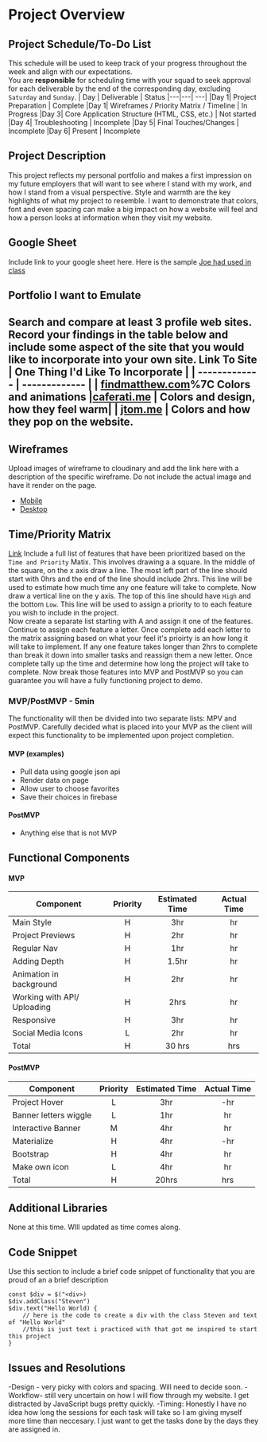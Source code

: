 # Project Overview
## Project Schedule/To-Do List
This schedule will be used to keep track of your progress throughout the week and align with our expectations.  
You are **responsible** for scheduling time with your squad to seek approval for each deliverable by the end of the corresponding day, excluding `Saturday` and `Sunday`.
|  Day | Deliverable | Status
|---|---| ---|
|Day 1| Project Preparation | Complete
|Day 1| Wireframes / Priority Matrix / Timeline | In Progress
|Day 3| Core Application Structure (HTML, CSS, etc.) | Not started
|Day 4| Troubleshooting | Incomplete
|Day 5| Final Touches/Changes | Incomplete
|Day 6| Present | Incomplete
## Project Description
This project reflects my personal portfolio and makes a first impression on my
future employers that will want to see where I stand with my work,
and how I stand from a visual perspective. Style and warmth are the key
highlights of what my project to resemble. I want to demonstrate that
colors, font and even spacing can make a big impact on how a website 
will feel and how a person looks at information when they visit my website.
## Google Sheet
Include link to your google sheet here.  Here is the sample [Joe had used in class](https://docs.google.com/spreadsheets/d/15PmioBi2dQEkewpqI7MDkDpvcVF0Trw8vmarAQbwoHk/edit#gid=0) 
## Portfolio I want to Emulate
Search and compare at least 3 profile web sites.  Record your findings in the table below and include some aspect of the site that you would like to incorporate into your own site.
Link To Site  | One Thing I'd Like To Incorporate | 
| ------------- | ------------- |
| [findmatthew.com](http://www.denisechandler.com/)%7C Colors and animations
|[caferati.me](http://jkeohan.com/) | Colors and design, how they feel warm|
| [jtom.me](http://mattfarley.ca/) |  Colors and how they pop on the website.
---
## Wireframes
Upload images of wireframe to cloudinary and add the link here with a description of the specific wireframe. Do not include the actual image and have it render on the page.  
- [Mobile](http://ibb.co/SB1c6X)
- [Desktop](http://ibb.co/RNx1WZ)
## Time/Priority Matrix 
[Link](https://res.cloudinary.com/jkeohan/image/upload/a_270/v1591621734/project1_matrix_ocy5gc_h1kg0m.jpg)
Include a full list of features that have been prioritized based on the `Time and Priority` Matix.  This involves drawing a a square.  In the middle of the square, on the x axis draw a line.  The most left part of the line should start with 0hrs and the end of the line should include 2hrs.  This line will be used to estimate how much time any one feature will take to complete. 
Now draw a vertical line on the y axis.  The top of this line should have `High` and the bottom `Low`.  This line will be used to assign a priority to to each feature you wish to include in the project.  
Now create a separate list starting with A and assign it one of the features.  Continue to assign each feature a letter.  Once complete add each letter to the matrix assigning based on what your feel it's prioirty is an how long it will take to implement. If any one feature takes longer than 2hrs to complete than break it down into smaller tasks and reassign them a new letter. 
Once complete tally up the time and determine how long the project will take to complete. Now break those features into MVP and PostMVP so you can guarantee you will have a fully functioning project to demo. 
### MVP/PostMVP - 5min
The functionality will then be divided into two separate lists: MPV and PostMVP.  Carefully decided what is placed into your MVP as the client will expect this functionality to be implemented upon project completion.  
#### MVP (examples)
- Pull data using google json api
- Render data on page 
- Allow user to choose favorites 
- Save their choices in firebase
#### PostMVP 
- Anything else that is not MVP
## Functional Components

#### MVP
| Component | Priority | Estimated Time | Actual Time |
| --- | :---: |  :---: | :---: | 
| Main Style | H | 3hr | hr |
| Project Previews | H | 2hr | hr |
| Regular Nav | H | 1hr | hr |  
| Adding Depth | H | 1.5hr|  hr | 
| Animation in background | H | 2hr | hr|
| Working with API/ Uploading | H | 2hrs|  hr | 
| Responsive | H | 3hr | hr | hr |
| Social Media Icons | L | 2hr |  hr |
| Total | H | 30 hrs| hrs |
#### PostMVP
| Component | Priority | Estimated Time | Actual Time |
| --- | :---: |  :---: | :---: | 
| Project Hover | L | 3hr | -hr | hr |
| Banner letters wiggle | L | 1hr | hr |
| Interactive Banner | M | 4hr | hr |
| Materialize | H | 4hr | -hr | hr |
| Bootstrap | H | 4hr | hr |
| Make own icon | L | 4hr | hr |
| Total | H | 20hrs| hrs |
## Additional Libraries
 None at this time. WIll updated as time comes along. 
## Code Snippet
Use this section to include a brief code snippet of functionality that you are proud of an a brief description  
```
const $div = $("<div>)
$div.addClass("Steven")
$div.text("Hello World) {
	// here is the code to create a div with the class Steven and text of "Hello World"
	//this is just text i practiced with that got me inspired to start this project
}
```
## Issues and Resolutions
 -Design - very picky with colors and spacing. Will need to decide soon.
 -Workflow- still very uncertain on how I will flow through my website. I get
distracted by JavaScript bugs pretty quickly.
-Timing: Honestly I have no idea how long the sessions for each task will take so I am giving myself more time than neccesary. I just want to get the tasks done by the days they are assigned in. 